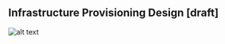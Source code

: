 ## Infrastructure Provisioning Design [draft]
![alt text](https://bitbucket.org/MessageMedia/rmit-project/src/DEV-harris-infra/InfrastructureAWS/InitialInfrastructureProposal.png)
